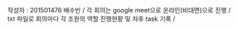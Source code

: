 작성자 : 201501476 배수빈 / 
각 회의는 google meet으로 온라인(비대면)으로 진행 / 
txt 파일로 회의마다 각 조원의 역할 진행현황 및 차후 task 기록 / 
